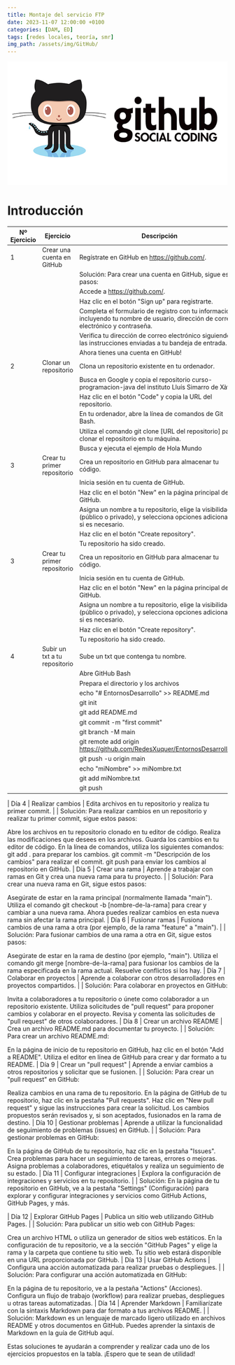 ```yaml
---
title: Montaje del servicio FTP
date: 2023-11-07 12:00:00 +0100
categories: [DAM, ED]
tags: [redes locales, teoría, smr]
img_path: /assets/img/GitHub/   
---
```


![Alt text](image.png)
# Introducción

| Nº Ejercicio | Ejercicio  | Descripción |
|---|---|---|
| 1 | Crear una cuenta en GitHub | Regístrate en GitHub en https://github.com/. |
| | | Solución: Para crear una cuenta en GitHub, sigue estos pasos:|
| | | Accede a https://github.com/.|
| | | Haz clic en el botón "Sign up" para registrarte.|
| | | Completa el formulario de registro con tu información, incluyendo tu nombre de usuario, dirección de correo electrónico y contraseña.|
| | | Verifica tu dirección de correo electrónico siguiendo las instrucciones enviadas a tu bandeja de entrada.|
| | | Ahora tienes una cuenta en GitHub! |
| 2 | Clonar un repositorio | Clona un repositorio existente en tu ordenador. |
| | | Busca en Google y copia el repositorio curso-programacion-java del instituto Lluís Simarro de Xàtiva |
| | | Haz clic en el botón "Code" y copia la URL del repositorio. |
| | | En tu ordenador, abre la línea de comandos de Git Bash. |
| | | Utiliza el comando git clone [URL del repositorio] para clonar el repositorio en tu máquina. |
| | | Busca y ejecuta el ejemplo de Hola Mundo |
| 3 | Crear tu primer repositorio | Crea un repositorio en GitHub para almacenar tu código. |
| | | Inicia sesión en tu cuenta de GitHub.|
| | | Haz clic en el botón "New" en la página principal de GitHub.|
| | | Asigna un nombre a tu repositorio, elige la visibilidad (público o privado), y selecciona opciones adicionales si es necesario.|
| | | Haz clic en el botón "Create repository".|
| | | Tu repositorio ha sido creado.|
| 3 | Crear tu primer repositorio | Crea un repositorio en GitHub para almacenar tu código. |
| | | Inicia sesión en tu cuenta de GitHub.|
| | | Haz clic en el botón "New" en la página principal de GitHub.|
| | | Asigna un nombre a tu repositorio, elige la visibilidad (público o privado), y selecciona opciones adicionales si es necesario.|
| | | Haz clic en el botón "Create repository".|
| | | Tu repositorio ha sido creado.|
| 4 | Subir un txt a tu repositorio | Sube un txt que contenga tu nombre. |
| | | Abre GitHub Bash |
| | | Prepara el directorio y los archivos |
| | | echo "# EntornosDesarrollo" >> README.md|
| | | git init|
| | | git add README.md|
| | | git commit -m "first commit"|
| | | git branch -M main|
| | | git remote add origin https://github.com/RedesXuquer/EntornosDesarrollo.git|
| | | git push -u origin main |
| | | echo "miNombre" >> miNombre.txt |
| | | git add miNombre.txt |
| | | git push |



| Día 4 | Realizar cambios | Edita archivos en tu repositorio y realiza tu primer commit. |
| Solución: Para realizar cambios en un repositorio y realizar tu primer commit, sigue estos pasos:

Abre los archivos en tu repositorio clonado en tu editor de código.
Realiza las modificaciones que desees en los archivos.
Guarda los cambios en tu editor de código.
En la línea de comandos, utiliza los siguientes comandos:
git add . para preparar los cambios.
git commit -m "Descripción de los cambios" para realizar el commit.
git push para enviar los cambios al repositorio en GitHub.
| Día 5 | Crear una rama | Aprende a trabajar con ramas en Git y crea una nueva rama para tu proyecto. |
| Solución: Para crear una nueva rama en Git, sigue estos pasos:

Asegúrate de estar en la rama principal (normalmente llamada "main").
Utiliza el comando git checkout -b [nombre-de-la-rama] para crear y cambiar a una nueva rama.
Ahora puedes realizar cambios en esta nueva rama sin afectar la rama principal.
| Día 6 | Fusionar ramas | Fusiona cambios de una rama a otra (por ejemplo, de la rama "feature" a "main"). |
| Solución: Para fusionar cambios de una rama a otra en Git, sigue estos pasos:

Asegúrate de estar en la rama de destino (por ejemplo, "main").
Utiliza el comando git merge [nombre-de-la-rama] para fusionar los cambios de la rama especificada en la rama actual.
Resuelve conflictos si los hay.
| Día 7 | Colaborar en proyectos | Aprende a colaborar con otros desarrolladores en proyectos compartidos. |
| Solución: Para colaborar en proyectos en GitHub:

Invita a colaboradores a tu repositorio o únete como colaborador a un repositorio existente.
Utiliza solicitudes de "pull request" para proponer cambios y colaborar en el proyecto.
Revisa y comenta las solicitudes de "pull request" de otros colaboradores.
| Día 8 | Crear un archivo README | Crea un archivo README.md para documentar tu proyecto. |
| Solución: Para crear un archivo README.md:

En la página de inicio de tu repositorio en GitHub, haz clic en el botón "Add a README".
Utiliza el editor en línea de GitHub para crear y dar formato a tu README.
| Día 9 | Crear un "pull request" | Aprende a enviar cambios a otros repositorios y solicitar que se fusionen. |
| Solución: Para crear un "pull request" en GitHub:

Realiza cambios en una rama de tu repositorio.
En la página de GitHub de tu repositorio, haz clic en la pestaña "Pull requests".
Haz clic en "New pull request" y sigue las instrucciones para crear la solicitud.
Los cambios propuestos serán revisados y, si son aceptados, fusionados en la rama de destino.
| Día 10 | Gestionar problemas | Aprende a utilizar la funcionalidad de seguimiento de problemas (issues) en GitHub. |
| Solución: Para gestionar problemas en GitHub:

En la página de GitHub de tu repositorio, haz clic en la pestaña "Issues".
Crea problemas para hacer un seguimiento de tareas, errores o mejoras.
Asigna problemas a colaboradores, etiquétalos y realiza un seguimiento de su estado.
| Día 11 | Configurar integraciones | Explora la configuración de integraciones y servicios en tu repositorio. |
| Solución: En la página de tu repositorio en GitHub, ve a la pestaña "Settings" (Configuración) para explorar y configurar integraciones y servicios como GitHub Actions, GitHub Pages, y más.

| Día 12 | Explorar GitHub Pages | Publica un sitio web utilizando GitHub Pages. |
| Solución: Para publicar un sitio web con GitHub Pages:

Crea un archivo HTML o utiliza un generador de sitios web estáticos.
En la configuración de tu repositorio, ve a la sección "GitHub Pages" y elige la rama y la carpeta que contiene tu sitio web.
Tu sitio web estará disponible en una URL proporcionada por GitHub.
| Día 13 | Usar GitHub Actions | Configura una acción automatizada para realizar pruebas o despliegues. |
| Solución: Para configurar una acción automatizada en GitHub:

En la página de tu repositorio, ve a la pestaña "Actions" (Acciones).
Configura un flujo de trabajo (workflow) para realizar pruebas, despliegues u otras tareas automatizadas.
| Día 14 | Aprender Markdown | Familiarízate con la sintaxis Markdown para dar formato a tus archivos README. |
| Solución: Markdown es un lenguaje de marcado ligero utilizado en archivos README y otros documentos en GitHub. Puedes aprender la sintaxis de Markdown en la guía de GitHub aquí.

Estas soluciones te ayudarán a comprender y realizar cada uno de los ejercicios propuestos en la tabla. ¡Espero que te sean de utilidad!